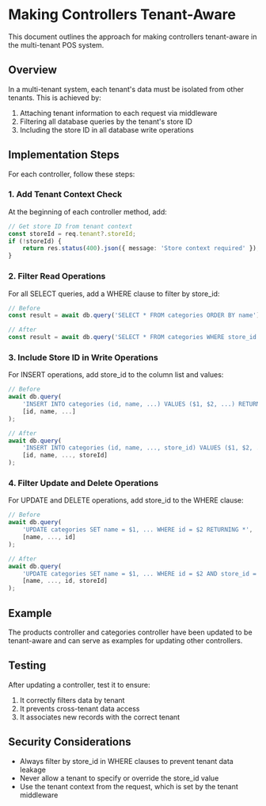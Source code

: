 # Making Controllers Tenant-Aware

This document outlines the approach for making controllers tenant-aware in the multi-tenant POS system.

## Overview

In a multi-tenant system, each tenant's data must be isolated from other tenants. This is achieved by:

1. Attaching tenant information to each request via middleware
2. Filtering all database queries by the tenant's store ID
3. Including the store ID in all database write operations

## Implementation Steps

For each controller, follow these steps:

### 1. Add Tenant Context Check

At the beginning of each controller method, add:

```typescript
// Get store ID from tenant context
const storeId = req.tenant?.storeId;
if (!storeId) {
    return res.status(400).json({ message: 'Store context required' });
}
```

### 2. Filter Read Operations

For all SELECT queries, add a WHERE clause to filter by store_id:

```typescript
// Before
const result = await db.query('SELECT * FROM categories ORDER BY name');

// After
const result = await db.query('SELECT * FROM categories WHERE store_id = $1 ORDER BY name', [storeId]);
```

### 3. Include Store ID in Write Operations

For INSERT operations, add store_id to the column list and values:

```typescript
// Before
await db.query(
    'INSERT INTO categories (id, name, ...) VALUES ($1, $2, ...) RETURNING *',
    [id, name, ...]
);

// After
await db.query(
    'INSERT INTO categories (id, name, ..., store_id) VALUES ($1, $2, ..., $n) RETURNING *',
    [id, name, ..., storeId]
);
```

### 4. Filter Update and Delete Operations

For UPDATE and DELETE operations, add store_id to the WHERE clause:

```typescript
// Before
await db.query(
    'UPDATE categories SET name = $1, ... WHERE id = $2 RETURNING *',
    [name, ..., id]
);

// After
await db.query(
    'UPDATE categories SET name = $1, ... WHERE id = $2 AND store_id = $3 RETURNING *',
    [name, ..., id, storeId]
);
```

## Example

The products controller and categories controller have been updated to be tenant-aware and can serve as examples for updating other controllers.

## Testing

After updating a controller, test it to ensure:

1. It correctly filters data by tenant
2. It prevents cross-tenant data access
3. It associates new records with the correct tenant

## Security Considerations

- Always filter by store_id in WHERE clauses to prevent tenant data leakage
- Never allow a tenant to specify or override the store_id value
- Use the tenant context from the request, which is set by the tenant middleware